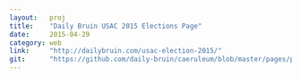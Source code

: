 ```yaml
---
layout:   proj
title:    "Daily Bruin USAC 2015 Elections Page"
date:     2015-04-29
category: web
link:     "http://dailybruin.com/usac-election-2015/"
git:      "https://github.com/daily-bruin/caeruleum/blob/master/pages/page-usac-elections-2015.php"
---
```


